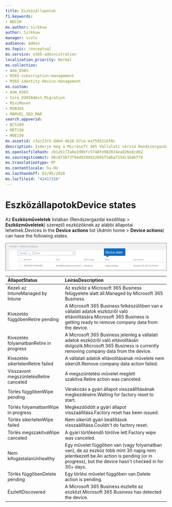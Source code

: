 ```yaml
---
title: Eszközállapotok
f1.keywords:
- NOCSH
ms.author: sirkkuw
author: Sirkkuw
manager: scotv
audience: Admin
ms.topic: conceptual
ms.service: o365-administration
localization_priority: Normal
ms.collection:
- Adm_O365
- M365-subscription-management
- M365-identity-device-management
ms.custom:
- Adm_O365
- Core_O365Admin_Migration
- MiniMaven
- MSB365
- MARVEL_SEO_MAR
search.appverid:
- BCS160
- MET150
- MOE150
ms.assetid: c3ac23c5-d4b4-4b1b-b7ce-ea759521bf8c
description: Ismerje meg a Microsoft 365 Vállalati verzió Rendszergazdai kezdőlapjának Eszközműveletek listájában található különböző eszközállapotokat.
ms.openlocfilehash: cb1e5172a6e2d0bfc5748fe982024ead26e8cd62
ms.sourcegitcommit: d6c871bf3f94d9299d22695f5dbaf25dc1bd6ff9
ms.translationtype: MT
ms.contentlocale: hu-HU
ms.lasthandoff: 03/05/2020
ms.locfileid: "42417316"
---
```

# <a name="device-states"></a><span data-ttu-id="8c2a6-103">Eszközállapotok</span><span class="sxs-lookup"><span data-stu-id="8c2a6-103">Device states</span></span>

<span data-ttu-id="8c2a6-104">Az **Eszközműveletek** listában (Rendszergazdai kezdőlap \> **Eszközműveletek**) szereplő eszközöknek az alábbi állapotai lehetnek.</span><span class="sxs-lookup"><span data-stu-id="8c2a6-104">Devices in the **Device actions** list (Admin home \> **Device actions**) can have the following states.</span></span>
  
![In the Device actions list, you can see the Devices states.](../media/a621c47e-45d9-4e1a-beb9-c03254d40c1d.png)
  
|<span data-ttu-id="8c2a6-106">**Állapot**</span><span class="sxs-lookup"><span data-stu-id="8c2a6-106">**Status**</span></span>|<span data-ttu-id="8c2a6-107">**Leírás**</span><span class="sxs-lookup"><span data-stu-id="8c2a6-107">**Description**</span></span>|
|:-----|:-----|
|<span data-ttu-id="8c2a6-108">Kezeli az Intune</span><span class="sxs-lookup"><span data-stu-id="8c2a6-108">Managed by Intune</span></span>  <br/> |<span data-ttu-id="8c2a6-109">Az eszköz a Microsoft 365 Business felügyelete alatt áll.</span><span class="sxs-lookup"><span data-stu-id="8c2a6-109">Managed by Microsoft 365 Business.</span></span>  <br/> |
|<span data-ttu-id="8c2a6-110">Kivezetés függőben</span><span class="sxs-lookup"><span data-stu-id="8c2a6-110">Retire pending</span></span>  <br/> |<span data-ttu-id="8c2a6-111">A Microsoft 365 Business felkészülőben van a vállalati adatok eszközről való eltávolítására.</span><span class="sxs-lookup"><span data-stu-id="8c2a6-111">Microsoft 365 Business is getting ready to remove company data from the device.</span></span>  <br/> |
|<span data-ttu-id="8c2a6-112">Kivezetés folyamatban</span><span class="sxs-lookup"><span data-stu-id="8c2a6-112">Retire in progress</span></span>  <br/> |<span data-ttu-id="8c2a6-113">A Microsoft 365 Business jelenleg a vállalati adatok eszközről való eltávolításán dolgozik.</span><span class="sxs-lookup"><span data-stu-id="8c2a6-113">Microsoft 365 Business is currently removing company data from the device.</span></span>  <br/> |
|<span data-ttu-id="8c2a6-114">Kivezetés sikertelen</span><span class="sxs-lookup"><span data-stu-id="8c2a6-114">Retire failed</span></span>  <br/> | <span data-ttu-id="8c2a6-115">A vállalati adatok eltávolításának művelete nem sikerült.</span><span class="sxs-lookup"><span data-stu-id="8c2a6-115">Remove company data action failed.</span></span>  <br/> |
|<span data-ttu-id="8c2a6-116">Visszavont megszüntetés</span><span class="sxs-lookup"><span data-stu-id="8c2a6-116">Retire canceled</span></span>  <br/> |<span data-ttu-id="8c2a6-117">A megszüntetési művelet meglett szakítva.</span><span class="sxs-lookup"><span data-stu-id="8c2a6-117">Retire action was canceled.</span></span>  <br/> |
|<span data-ttu-id="8c2a6-118">Törlés függőben</span><span class="sxs-lookup"><span data-stu-id="8c2a6-118">Wipe pending</span></span>  <br/> |<span data-ttu-id="8c2a6-119">Várakozás a gyári állapot visszaállításának megkezdésére.</span><span class="sxs-lookup"><span data-stu-id="8c2a6-119">Waiting for factory reset to start.</span></span>  <br/> |
|<span data-ttu-id="8c2a6-120">Törlés folyamatban</span><span class="sxs-lookup"><span data-stu-id="8c2a6-120">Wipe in progress</span></span>  <br/> |<span data-ttu-id="8c2a6-121">Megkezdődött a gyári állapot visszaállítása.</span><span class="sxs-lookup"><span data-stu-id="8c2a6-121">Factory reset has been issued.</span></span>  <br/> |
|<span data-ttu-id="8c2a6-122">Törlés sikertelen</span><span class="sxs-lookup"><span data-stu-id="8c2a6-122">Wipe failed</span></span>  <br/> |<span data-ttu-id="8c2a6-123">Nem sikerült gyári beállítások visszaállítása.</span><span class="sxs-lookup"><span data-stu-id="8c2a6-123">Couldn't do factory reset.</span></span>  <br/> |
|<span data-ttu-id="8c2a6-124">Törlés megszakítva</span><span class="sxs-lookup"><span data-stu-id="8c2a6-124">Wipe canceled</span></span>  <br/> |<span data-ttu-id="8c2a6-125">A gyári törlőkendő törölve lett.</span><span class="sxs-lookup"><span data-stu-id="8c2a6-125">Factory wipe was canceled.</span></span>  <br/> |
|<span data-ttu-id="8c2a6-126">Nem kifogástalan</span><span class="sxs-lookup"><span data-stu-id="8c2a6-126">Unhealthy</span></span>  <br/> |<span data-ttu-id="8c2a6-127">Egy művelet függőben van (vagy folyamatban van), de az eszköz több mint 30 napig nem jelentkezett be.</span><span class="sxs-lookup"><span data-stu-id="8c2a6-127">An action is pending (or in progress), but the device hasn't checked in for 30+ days.</span></span>  <br/> |
|<span data-ttu-id="8c2a6-128">Törlés függőben</span><span class="sxs-lookup"><span data-stu-id="8c2a6-128">Delete pending</span></span>  <br/> |<span data-ttu-id="8c2a6-129">Egy törlési művelet függőben van.</span><span class="sxs-lookup"><span data-stu-id="8c2a6-129">Delete action is pending.</span></span>  <br/> |
|<span data-ttu-id="8c2a6-130">Észlelt</span><span class="sxs-lookup"><span data-stu-id="8c2a6-130">Discovered</span></span>  <br/> |<span data-ttu-id="8c2a6-131">A Microsoft 365 Business észlelte az eszközt.</span><span class="sxs-lookup"><span data-stu-id="8c2a6-131">Microsoft 365 Business has detected the device.</span></span>  <br/> |
   
